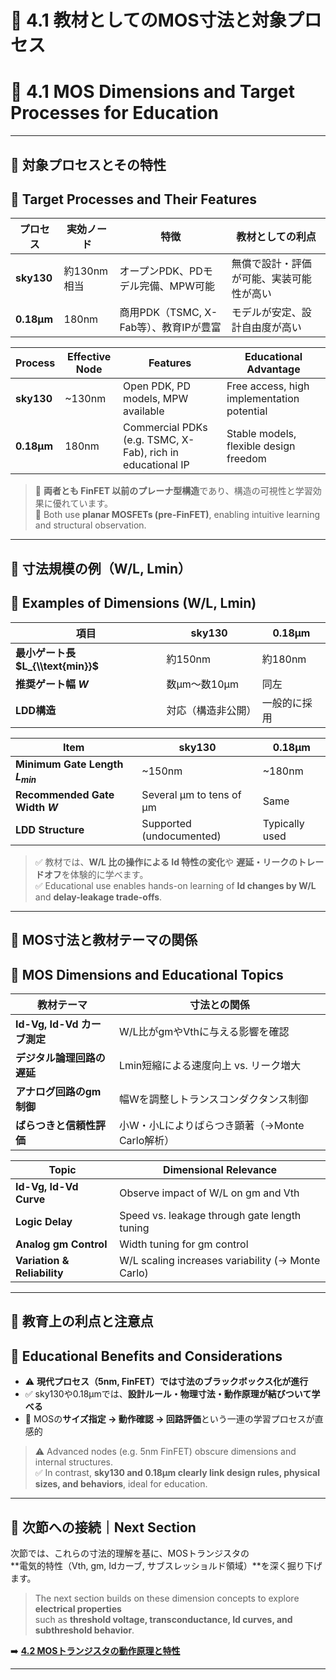 # 📘 4.1 教材としてのMOS寸法と対象プロセス  
# 📘 4.1 MOS Dimensions and Target Processes for Education

---

## 🎯 対象プロセスとその特性  
## 🎯 Target Processes and Their Features

| プロセス | 実効ノード | 特徴 | 教材としての利点 |
|----------|------------|------|------------------|
| **sky130** | 約130nm相当 | オープンPDK、PDモデル完備、MPW可能 | 無償で設計・評価が可能、実装可能性が高い |
| **0.18µm** | 180nm | 商用PDK（TSMC, X-Fab等）、教育IPが豊富 | モデルが安定、設計自由度が高い |

| Process | Effective Node | Features | Educational Advantage |
|---------|----------------|----------|------------------------|
| **sky130** | ~130nm | Open PDK, PD models, MPW available | Free access, high implementation potential |
| **0.18µm** | 180nm | Commercial PDKs (e.g. TSMC, X-Fab), rich in educational IP | Stable models, flexible design freedom |

> 📌 **両者とも FinFET 以前のプレーナ型構造**であり、構造の可視性と学習効果に優れています。  
> 📌 Both use **planar MOSFETs (pre-FinFET)**, enabling intuitive learning and structural observation.

---

## 📐 寸法規模の例（W/L, Lmin）  
## 📐 Examples of Dimensions (W/L, Lmin)

| 項目 | sky130 | 0.18µm |
|------|--------|--------|
| **最小ゲート長 $L_{\\text{min}}$** | 約150nm | 約180nm |
| **推奨ゲート幅 $W$** | 数µm〜数10µm | 同左 |
| **LDD構造** | 対応（構造非公開） | 一般的に採用 |

| Item | sky130 | 0.18µm |
|------|--------|--------|
| **Minimum Gate Length $L_{min}$** | ~150nm | ~180nm |
| **Recommended Gate Width $W$** | Several µm to tens of µm | Same |
| **LDD Structure** | Supported (undocumented) | Typically used |

> ✅ 教材では、**W/L 比の操作による Id 特性の変化**や **遅延・リークのトレードオフ**を体験的に学べます。  
> ✅ Educational use enables hands-on learning of **Id changes by W/L** and **delay-leakage trade-offs**.

---

## 📘 MOS寸法と教材テーマの関係  
## 📘 MOS Dimensions and Educational Topics

| 教材テーマ | 寸法との関係 |
|------------|--------------|
| **Id-Vg, Id-Vd カーブ測定** | W/L比がgmやVthに与える影響を確認 |
| **デジタル論理回路の遅延** | Lmin短縮による速度向上 vs. リーク増大 |
| **アナログ回路のgm制御** | 幅Wを調整しトランスコンダクタンス制御 |
| **ばらつきと信頼性評価** | 小W・小Lによりばらつき顕著（→Monte Carlo解析） |

| Topic | Dimensional Relevance |
|-------|------------------------|
| **Id-Vg, Id-Vd Curve** | Observe impact of W/L on gm and Vth |
| **Logic Delay** | Speed vs. leakage through gate length tuning |
| **Analog gm Control** | Width tuning for gm control |
| **Variation & Reliability** | W/L scaling increases variability (→ Monte Carlo) |

---

## 🧠 教育上の利点と注意点  
## 🧠 Educational Benefits and Considerations

- ⚠️ **現代プロセス（5nm, FinFET）では寸法のブラックボックス化が進行**
- ✅ sky130や0.18µmでは、**設計ルール・物理寸法・動作原理が結びついて学べる**
- 🔁 MOSの**サイズ指定 → 動作確認 → 回路評価**という一連の学習プロセスが直感的

> ⚠️ Advanced nodes (e.g. 5nm FinFET) obscure dimensions and internal structures.  
> ✅ In contrast, **sky130 and 0.18µm clearly link design rules, physical sizes, and behaviors**, ideal for education.

---

## 🔄 次節への接続｜Next Section

次節では、これらの寸法的理解を基に、MOSトランジスタの  
**電気的特性（Vth, gm, Idカーブ, サブスレッショルド領域）**を深く掘り下げます。

> The next section builds on these dimension concepts to explore **electrical properties**  
> such as **threshold voltage, transconductance, Id curves, and subthreshold behavior**.

➡️ [**4.2 MOSトランジスタの動作原理と特性**](4.2_mos_characteristics.md)

---
